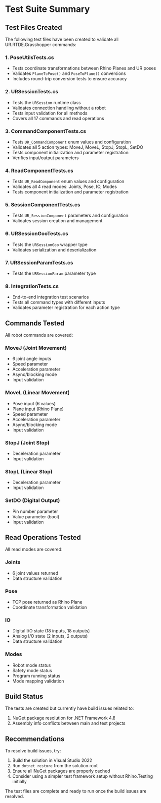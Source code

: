 # Test Suite Summary

## Test Files Created

The following test files have been created to validate all UR.RTDE.Grasshopper commands:

### 1. **PoseUtilsTests.cs**
- Tests coordinate transformations between Rhino Planes and UR poses
- Validates `PlaneToPose()` and `PoseToPlane()` conversions
- Includes round-trip conversion tests to ensure accuracy

### 2. **URSessionTests.cs**  
- Tests the `URSession` runtime class
- Validates connection handling without a robot
- Tests input validation for all methods
- Covers all 17 commands and read operations

### 3. **CommandComponentTests.cs**
- Tests `UR_CommandComponent` enum values and configuration
- Validates all 5 action types: MoveJ, MoveL, StopJ, StopL, SetDO
- Tests component initialization and parameter registration
- Verifies input/output parameters

### 4. **ReadComponentTests.cs**
- Tests `UR_ReadComponent` enum values and configuration
- Validates all 4 read modes: Joints, Pose, IO, Modes
- Tests component initialization and parameter registration

### 5. **SessionComponentTests.cs**
- Tests `UR_SessionComponent` parameters and configuration
- Validates session creation and management

### 6. **URSessionGooTests.cs**
- Tests the `URSessionGoo` wrapper type
- Validates serialization and deserialization

### 7. **URSessionParamTests.cs**
- Tests the `URSessionParam` parameter type

### 8. **IntegrationTests.cs**
- End-to-end integration test scenarios
- Tests all command types with different inputs
- Validates parameter registration for each action type

## Commands Tested

All robot commands are covered:

### MoveJ (Joint Movement)
- 6 joint angle inputs
- Speed parameter
- Acceleration parameter  
- Async/blocking mode
- Input validation

### MoveL (Linear Movement)
- Pose input (6 values)
- Plane input (Rhino Plane)
- Speed parameter
- Acceleration parameter
- Async/blocking mode
- Input validation

### StopJ (Joint Stop)
- Deceleration parameter
- Input validation

### StopL (Linear Stop)
- Deceleration parameter
- Input validation

### SetDO (Digital Output)
- Pin number parameter
- Value parameter (bool)
- Input validation

## Read Operations Tested

All read modes are covered:

### Joints
- 6 joint values returned
- Data structure validation

### Pose
- TCP pose returned as Rhino Plane
- Coordinate transformation validation

### IO
- Digital I/O state (18 inputs, 18 outputs)
- Analog I/O state (2 inputs, 2 outputs)
- Data structure validation

### Modes
- Robot mode status
- Safety mode status
- Program running status
- Mode mapping validation

## Build Status

The tests are created but currently have build issues related to:
1. NuGet package resolution for .NET Framework 4.8
2. Assembly info conflicts between main and test projects

## Recommendations

To resolve build issues, try:
1. Build the solution in Visual Studio 2022
2. Run `dotnet restore` from the solution root
3. Ensure all NuGet packages are properly cached
4. Consider using a simpler test framework setup without Rhino.Testing initially

The test files are complete and ready to run once the build issues are resolved.
